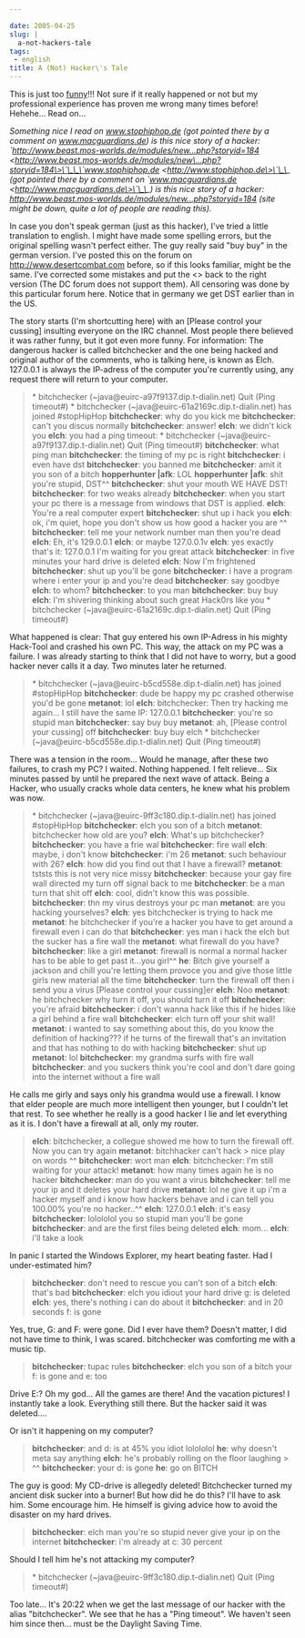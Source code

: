 ```yaml
---

date: 2005-04-25
slug: |
  a-not-hackers-tale
tags:
 - english
title: A (Not) Hacker\'s Tale
---
```


This is just too [funny](http://www.jellyslab.com/~bteo/hacker.htm)!!!
Not sure if it really happened or not but my professional experience has
proven me wrong many times before! Hehehe... Read on...

*Something nice I read on www.stophiphop.de (got pointed there by a
comment on www.macguardians.de) is this nice story of a hacker:
\`http://www.beast.mos-worlds.de/modules/new...php?storyid=184
\<http://www.beast.mos-worlds.de/modules/new\...php?storyid=184\>\`\_\_\`www.stophiphop.de
\<http://www.stophiphop.de\>\`\_\_ (got pointed there by a comment on
\`www.macguardians.de \<http://www.macguardians.de\>\`\_\_) is this nice
story of a hacker:
http://www.beast.mos-worlds.de/modules/new...php?storyid=184 (site might
be down, quite a lot of people are reading this).*

In case you don't speak german (just as this hacker), I've tried a
little translation to english. I might have made some spelling errors,
but the original spelling wasn't perfect either. The guy really said
"buy buy" in the german version. I've posted this on the forum on
<http://www.desertcombat.com> before, so if this looks familiar, might
be the same. I've corrected some mistakes and put the \<\> back to the
right version (The DC forum does not support them). All censoring was
done by this particular forum here. Notice that in germany we get DST
earlier than in the US.

The story starts (I'm shortcutting here) with an \[Please control your
cussing\] insulting everyone on the IRC channel. Most people there
believed it was rather funny, but it got even more funny. For
information: The dangerous hacker is called bitchchecker and the one
being hacked and original author of the comments, who is talking here,
is known as Elch. 127.0.0.1 is always the IP-adress of the computer
you're currently using, any request there will return to your computer.

> \* bitchchecker (\~java\@euirc-a97f9137.dip.t-dialin.net) Quit (Ping
> timeout\#) \* bitchchecker (\~java\@euirc-61a2169c.dip.t-dialin.net)
> has joined \#stopHipHop **bitchchecker**: why do you kick me
> **bitchchecker**: can't you discus normally **bitchchecker**: answer!
> **elch**: we didn't kick you **elch**: you had a ping timeout: \*
> bitchchecker (\~java\@euirc-a97f9137.dip.t-dialin.net) Quit (Ping
> timeout\#) **bitchchecker**: what ping man **bitchchecker**: the
> timing of my pc is right **bitchchecker**: i even have dst
> **bitchchecker**: you banned me **bitchchecker**: amit it you son of a
> bitch **hopperhunter \|afk**: LOL **hopperhunter \|afk**: shit you're
> stupid, DST\^\^ **bitchchecker**: shut your mouth WE HAVE DST!
> **bitchchecker**: for two weaks already **bitchchecker**: when you
> start your pc there is a message from windows that DST is applied.
> **elch**: You're a real computer expert **bitchchecker**: shut up i
> hack you **elch**: ok, i'm quiet, hope you don't show us how good a
> hacker you are \^\^ **bitchchecker**: tell me your network number man
> then you're dead **elch**: Eh, it's 129.0.0.1 **elch**: or maybe
> 127.0.0.1v **elch**: yes exactly that's it: 127.0.0.1 I'm waiting for
> you great attack **bitchchecker**: in five minutes your hard drive is
> deleted **elch**: Now I'm frightened **bitchchecker**: shut up you'll
> be gone **bitchchecker**: i have a program where i enter your ip and
> you're dead **bitchchecker**: say goodbye **elch**: to whom?
> **bitchchecker**: to you man **bitchchecker**: buy buy **elch**: I'm
> shivering thinking about such great Hack0rs like you \* bitchchecker
> (\~java\@euirc-61a2169c.dip.t-dialin.net) Quit (Ping timeout\#)

What happened is clear: That guy entered his own IP-Adress in his mighty
Hack-Tool and crashed his own PC. This way, the attack on my PC was a
failure. I was already starting to think that I did not have to worry,
but a good hacker never calls it a day. Two minutes later he returned.

> \* bitchchecker (\~java\@euirc-b5cd558e.dip.t-dialin.net) has joined
> \#stopHipHop **bitchchecker**: dude be happy my pc crashed otherwise
> you'd be gone **metanot**: lol **elch**: bitchchecker: Then try
> hacking me again... I still have the same IP: 127.0.0.1
> **bitchchecker**: you're so stupid man **bitchchecker**: say buy buy
> **metanot**: ah, \[Please control your cussing\] off **bitchchecker**:
> buy buy elch \* bitchchecker (\~java\@euirc-b5cd558e.dip.t-dialin.net)
> Quit (Ping timeout\#)

There was a tension in the room... Would he manage, after these two
failures, to crash my PC? I waited. Nothing happened. I felt relieve...
Six minutes passed by until he prepared the next wave of attack. Being a
Hacker, who usually cracks whole data centers, he knew what his problem
was now.

> \* bitchchecker (\~java\@euirc-9ff3c180.dip.t-dialin.net) has joined
> \#stopHipHop **bitchchecker**: elch you son of a bitch **metanot**:
> bitchchecker how old are you? **elch**: What's up bitchchecker?
> **bitchchecker**: you have a frie wal **bitchchecker**: fire wall
> **elch**: maybe, i don't know **bitchchecker**: i'm 26 **metanot**:
> such behaviour with 26? **elch**: how did you find out that I have a
> firewall? **metanot**: tststs this is not very nice missy
> **bitchchecker**: because your gay fire wall directed my turn off
> signal back to me **bitchchecker**: be a man turn that shit off
> **elch**: cool, didn't know this was possible. **bitchchecker**: thn
> my virus destroys your pc man **metanot**: are you hacking yourselves?
> **elch**: yes bitchchecker is trying to hack me **metanot**: he
> bitchchecker if you're a hacker you have to get around a firewall even
> i can do that **bitchchecker**: yes man i hack the elch but the sucker
> has a fire wall the **metanot**: what firewall do you have?
> **bitchchecker**: like a girl **metanot**: firewall is normal a normal
> hacker has to be able to get past it...you girl\^\^ **he**: Bitch give
> yourself a jackson and chill you're letting them provoce you and give
> those little girls new material all the time **bitchchecker**: turn
> the firewall off then i send you a virus \[Please control your
> cussing\]er **elch**: Noo **metanot**: he bitchchecker why turn it
> off, you should turn it off **bitchchecker**: you're afraid
> **bitchchecker**: i don't wanna hack like this if he hides like a girl
> behind a fire wall **bitchchecker**: elch turn off your shit wall!
> **metanot**: i wanted to say something about this, do you know the
> definition of hacking??? if he turns of the firewall that's an
> invitation and that has nothing to do with hacking **bitchchecker**:
> shut up **metanot**: lol **bitchchecker**: my grandma surfs with fire
> wall **bitchchecker**: and you suckers think you're cool and don't
> dare going into the internet without a fire wall

He calls me girly and says only his grandma would use a firewall. I know
that elder people are much more intelligent then younger, but I couldn't
let that rest. To see whether he really is a good hacker I lie and let
everything as it is. I don't have a firewall at all, only my router.

> **elch**: bitchchecker, a collegue showed me how to turn the firewall
> off. Now you can try again **metanot**: bitchhacker can't hack \> nice
> play on words \^\^ **bitchchecker**: wort man **elch**: bitchchecker:
> I'm still waiting for your attack! **metanot**: how many times again
> he is no hacker **bitchchecker**: man do you want a virus
> **bitchchecker**: tell me your ip and it deletes your hard drive
> **metanot**: lol ne give it up i'm a hacker myself and i know how
> hackers behave and i can tell you 100.00% you're no hacker..\^\^
> **elch**: 127.0.0.1 **elch**: it's easy **bitchchecker**: lolololol
> you so stupid man you'll be gone **bitchchecker**: and are the first
> files being deleted **elch**: mom... **elch**: i'll take a look

In panic I started the Windows Explorer, my heart beating faster. Had I
under-estimated him?

> **bitchchecker**: don't need to rescue you can't son of a bitch
> **elch**: that's bad **bitchchecker**: elch you idiout your hard drive
> g: is deleted **elch**: yes, there's nothing i can do about it
> **bitchchecker**: and in 20 seconds f: is gone

Yes, true, G: and F: were gone. Did I ever have them? Doesn't matter, I
did not have time to think, I was scared. bitchchecker was comforting me
with a music tip.

> **bitchchecker**: tupac rules **bitchchecker**: elch you son of a
> bitch your f: is gone and e: too

Drive E:? Oh my god... All the games are there! And the vacation
pictures! I instantly take a look. Everything still there. But the
hacker said it was deleted....

Or isn't it happening on my computer?

> **bitchchecker**: and d: is at 45% you idiot lolololol **he**: why
> doesn't meta say anything **elch**: he's probably rolling on the floor
> laughing \> \^\^ **bitchchecker**: your d: is gone **he**: go on BITCH

The guy is good: My CD-drive is allegedly deleted! Bitchchecker turned
my ancient disk sucker into a burner! But how did he do this? I'll have
to ask him. Some encourage him. He himself is giving advice how to avoid
the disaster on my hard drives.

> **bitchchecker**: elch man you're so stupid never give your ip on the
> internet **bitchchecker**: i'm already at c: 30 percent

Should I tell him he's not attacking my computer?

> \* bitchchecker (\~java\@euirc-9ff3c180.dip.t-dialin.net) Quit (Ping
> timeout\#)

Too late... It's 20:22 when we get the last message of our hacker with
the alias "bitchchecker". We see that he has a "Ping timeout". We
haven't seen him since then... must be the Daylight Saving Time.
